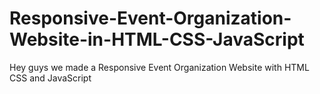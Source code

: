 # Responsive-Event-Organization-Website-in-HTML-CSS-JavaScript
Hey guys we made a Responsive Event Organization Website with HTML CSS and JavaScript
